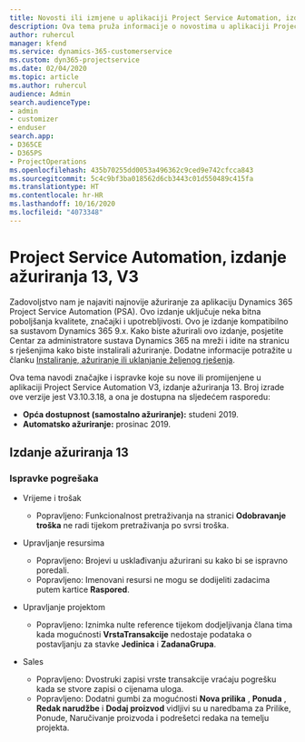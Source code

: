 ```yaml
---
title: Novosti ili izmjene u aplikaciji Project Service Automation, izdanje ažuriranja 13, V3
description: Ova tema pruža informacije o novostima u aplikaciji Project Service Automation, izdanje ažuriranja 13, V3.
author: ruhercul
manager: kfend
ms.service: dynamics-365-customerservice
ms.custom: dyn365-projectservice
ms.date: 02/04/2020
ms.topic: article
ms.author: ruhercul
audience: Admin
search.audienceType:
- admin
- customizer
- enduser
search.app:
- D365CE
- D365PS
- ProjectOperations
ms.openlocfilehash: 435b70255dd0053a496362c9ced9e742cfcca843
ms.sourcegitcommit: 5c4c9bf3ba018562d6cb3443c01d550489c415fa
ms.translationtype: HT
ms.contentlocale: hr-HR
ms.lasthandoff: 10/16/2020
ms.locfileid: "4073348"
---
```

# <a name="project-service-automation-update-release-13-v3"></a>Project Service Automation, izdanje ažuriranja 13, V3
Zadovoljstvo nam je najaviti najnovije ažuriranje za aplikaciju Dynamics 365 Project Service Automation (PSA). Ovo izdanje uključuje neka bitna poboljšanja kvalitete, značajki i upotrebljivosti. Ovo je izdanje kompatibilno sa sustavom Dynamics 365 9.x. Kako biste ažurirali ovo izdanje, posjetite Centar za administratore sustava Dynamics 365 na mreži i idite na stranicu s rješenjima kako biste instalirali ažuriranje. Dodatne informacije potražite u članku [Instaliranje, ažuriranje ili uklanjanje željenog rješenja](https://docs.microsoft.com/power-platform/admin/install-remove-preferred-solution).

Ova tema navodi značajke i ispravke koje su nove ili promijenjene u aplikaciji Project Service Automation V3, izdanje ažuriranja 13. Broj izrade ove verzije jest V3.10.3.18, a ona je dostupna na sljedećem rasporedu:

- **Opća dostupnost (samostalno ažuriranje):** studeni 2019.
- **Automatsko ažuriranje:** prosinac 2019.


## <a name="update-release-13"></a>Izdanje ažuriranja 13 

### <a name="bug-fixes"></a>Ispravke pogrešaka

- Vrijeme i trošak

     - Popravljeno: Funkcionalnost pretraživanja na stranici **Odobravanje troška** ne radi tijekom pretraživanja po svrsi troška.

- Upravljanje resursima

     - Popravljeno: Brojevi u usklađivanju ažurirani su kako bi se ispravno poredali.
     - Popravljeno: Imenovani resursi ne mogu se dodijeliti zadacima putem kartice **Raspored**.

- Upravljanje projektom

     - Popravljeno: Iznimka nulte reference tijekom dodjeljivanja člana tima kada mogućnosti **VrstaTransakcije** nedostaje podataka o postavljanju za stavke **Jedinica** i **ZadanaGrupa**.

- Sales

     - Popravljeno: Dvostruki zapisi vrste transakcije vraćaju pogrešku kada se stvore zapisi o cijenama uloga.
     - Popravljeno: Dodatni gumbi za mogućnosti **Nova prilika** , **Ponuda** , **Redak narudžbe** i **Dodaj proizvod** vidljivi su u naredbama za Prilike, Ponude, Naručivanje proizvoda i podrešetci redaka na temelju projekta.


